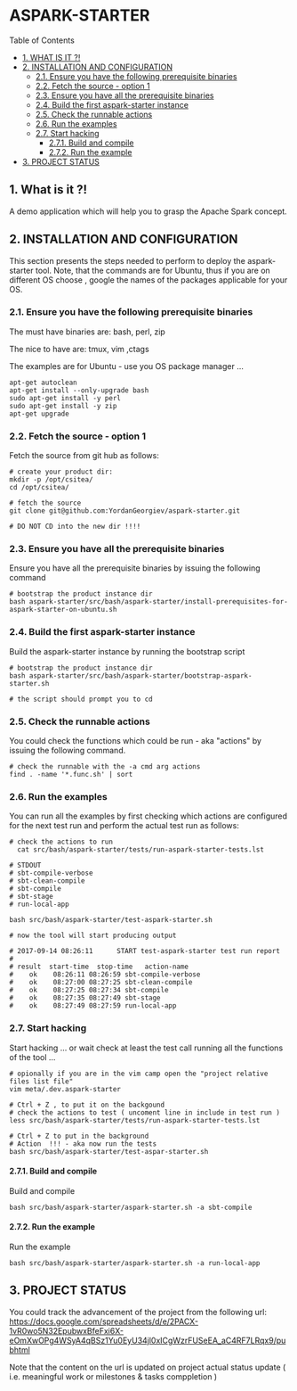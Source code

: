 #  ASPARK-STARTER


Table of Contents

  * [1. WHAT IS IT ?!](#1-what-is-it-)
  * [2. INSTALLATION AND CONFIGURATION](#2-installation-and-configuration)
    * [2.1. Ensure you have the following prerequisite binaries](#21-ensure-you-have-the-following-prerequisite-binaries)
    * [2.2. Fetch the source - option 1](#22-fetch-the-source--option-1)
    * [2.3. Ensure you have all the prerequisite binaries](#23-ensure-you-have-all-the-prerequisite-binaries)
    * [2.4. Build the first aspark-starter instance](#24-build-the-first-aspark-starter-instance)
    * [2.5. Check the runnable actions](#25-check-the-runnable-actions)
    * [2.6. Run the examples](#26-run-the-examples)
    * [2.7. Start hacking](#27-start-hacking)
      * [2.7.1. Build and compile](#271-build-and-compile)
      * [2.7.2. Run the example](#272-run-the-example)
  * [3. PROJECT STATUS](#3-project-status)


    

## 1. What is it ?!
A demo application which will help you to grasp the Apache Spark concept. 

    

## 2. INSTALLATION AND CONFIGURATION
This section presents the steps needed to perform to deploy the aspark-starter tool. Note, that the commands are for Ubuntu, thus if you are on different OS choose , google the names of the packages applicable for your OS. 

    

### 2.1. Ensure you have the following prerequisite binaries
The must have binaries are:
 bash, perl, zip

The nice to have are:
 tmux, vim ,ctags

The examples are for Ubuntu - use you OS package manager …

    apt-get autoclean
    apt-get install --only-upgrade bash
    sudo apt-get install -y perl
    sudo apt-get install -y zip
    apt-get upgrade
    
    

### 2.2. Fetch the source - option 1
Fetch the source from git hub as follows:

    # create your product dir:
    mkdir -p /opt/csitea/
    cd /opt/csitea/
    
    # fetch the source
    git clone git@github.com:YordanGeorgiev/aspark-starter.git
    
    # DO NOT CD into the new dir !!!!

### 2.3. Ensure you have all the prerequisite binaries
Ensure you have all the prerequisite binaries by issuing the following command

    # bootstrap the product instance dir
    bash aspark-starter/src/bash/aspark-starter/install-prerequisites-for-aspark-starter-on-ubuntu.sh

### 2.4. Build the first aspark-starter instance
Build the aspark-starter instance by running the bootstrap script

    # bootstrap the product instance dir
    bash aspark-starter/src/bash/aspark-starter/bootstrap-aspark-starter.sh
    
    # the script should prompt you to cd 

### 2.5. Check the runnable actions
You could check the functions which could be run - aka "actions" by issuing the following command. 

    # check the runnable with the -a cmd arg actions 
    find . -name '*.func.sh' | sort

### 2.6. Run the examples
You can run all the examples by first checking which actions are configured for the next test run and perform the actual test run as follows:

    # check the actions to run
      cat src/bash/aspark-starter/tests/run-aspark-starter-tests.lst
    
    # STDOUT
    # sbt-compile-verbose
    # sbt-clean-compile
    # sbt-compile
    # sbt-stage
    # run-local-app
    
    bash src/bash/aspark-starter/test-aspark-starter.sh
    
    # now the tool will start producing output
    
    # 2017-09-14 08:26:11      START test-aspark-starter test run report
    # 
    # result  start-time  stop-time   action-name
    #    ok    08:26:11 08:26:59 sbt-compile-verbose
    #    ok    08:27:00 08:27:25 sbt-clean-compile
    #    ok    08:27:25 08:27:34 sbt-compile
    #    ok    08:27:35 08:27:49 sbt-stage
    #    ok    08:27:49 08:27:59 run-local-app

### 2.7. Start hacking
Start hacking … or wait check at least the test call running all the functions of the tool … 

    # opionally if you are in the vim camp open the "project relative files list file"
    vim meta/.dev.aspark-starter
    
    # Ctrl + Z , to put it on the backgound
    # check the actions to test ( uncoment line in include in test run ) 
    less src/bash/aspark-starter/tests/run-aspark-starter-tests.lst
    
    # Ctrl + Z to put in the background
    # Action  !!! - aka now run the tests
    bash src/bash/aspark-starter/test-aspar-starter.sh

#### 2.7.1. Build and compile
Build and compile

    bash src/bash/aspark-starter/aspark-starter.sh -a sbt-compile

#### 2.7.2. Run the example
Run the example

    bash src/bash/aspark-starter/aspark-starter.sh -a run-local-app

## 3. PROJECT STATUS
You could track the advancement of the project from the following url:
https://docs.google.com/spreadsheets/d/e/2PACX-1vR0wo5N32EpubwxBfeFxi6X-eOmXwOPg4WSyA4qBSz1Yu0EyU34jl0xICgWzrFUSeEA_aC4RF7LRqx9/pubhtml

Note that the content on the url is updated on project actual status update ( i.e. meaningful work or milestones &amp; tasks comppletion ) 

    


